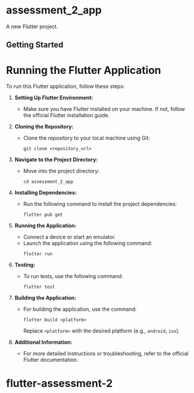 # assessment_2_app

A new Flutter project.

## Getting Started

# Running the Flutter Application

To run this Flutter application, follow these steps:

1. **Setting Up Flutter Environment:**

   - Make sure you have Flutter installed on your machine. If not, follow the official Flutter installation guide.

2. **Cloning the Repository:**

   - Clone the repository to your local machine using Git:
     ```
     git clone <repository_url>
     ```

3. **Navigate to the Project Directory:**

   - Move into the project directory:
     ```
     cd assessment_2_app
     ```

4. **Installing Dependencies:**

   - Run the following command to install the project dependencies:
     ```
     flutter pub get
     ```

5. **Running the Application:**

   - Connect a device or start an emulator.
   - Launch the application using the following command:
     ```
     flutter run
     ```

6. **Testing:**

   - To run tests, use the following command:
     ```
     flutter test
     ```

7. **Building the Application:**

   - For building the application, use the command:
     ```
     flutter build <platform>
     ```
     Replace `<platform>` with the desired platform (e.g., `android`, `ios`).

8. **Additional Information:**
   - For more detailed instructions or troubleshooting, refer to the official Flutter documentation.
# flutter-assessment-2
